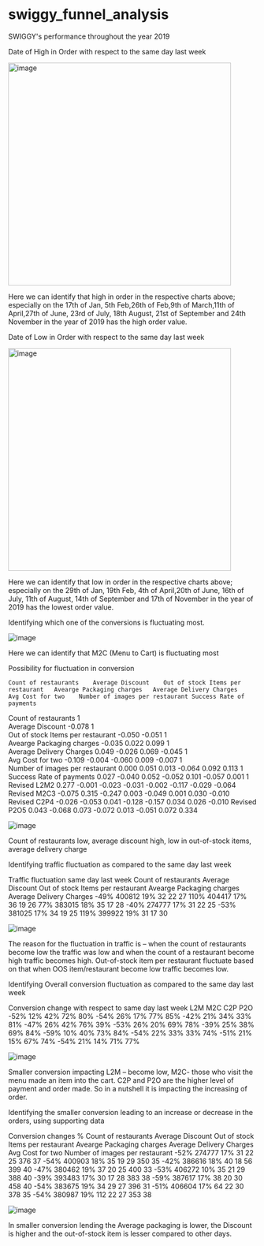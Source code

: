 # swiggy_funnel_analysis
SWIGGY's performance throughout the year 2019

Date of High in Order with respect to the same day last week


<img width="452" alt="image" src="https://github.com/Souviklakshman/swiggy_funnel_analysis/assets/138977501/23d6aac3-2604-4484-8133-08c8773bd2d9">


Here we can identify that high in order in the respective charts above; especially on the 17th of Jan, 5th Feb,26th of Feb,9th of March,11th of April,27th of June, 23rd of July, 18th August, 21st of September and 24th November in the year of 2019 has the high order value.


Date of Low in Order with respect to the same day last week



<img width="452" alt="image" src="https://github.com/Souviklakshman/swiggy_funnel_analysis/assets/138977501/9a4a6f33-f3f1-42e0-81d5-f96da8765734">



Here we can identify that low in order in the respective charts above; especially on the 29th of Jan, 19th Feb, 4th of April,20th of June, 16th of July, 11th of August, 14th of September and 17th of November in the year of 2019 has the lowest order value.


Identifying which one of the conversions is fluctuating most.


 
![image](https://github.com/Souviklakshman/swiggy_funnel_analysis/assets/138977501/0f99e781-dae7-422b-be7e-4af2eb6db909)


Here we can identify that M2C (Menu to Cart) is fluctuating most


Possibility for fluctuation in conversion


 	Count of restaurants	Average Discount	Out of stock Items per restaurant	Avearge Packaging charges	Average Delivery Charges	Avg Cost for two	Number of images per restaurant	Success Rate of payments
Count of restaurants	1							
Average Discount	-0.078	1						
Out of stock Items per restaurant	-0.050	-0.051	1					
Avearge Packaging charges	-0.035	0.022	0.099	1				
Average Delivery Charges	0.049	-0.026	0.069	-0.045	1			
Avg Cost for two	-0.109	-0.004	-0.060	0.009	-0.007	1		
Number of images per restaurant	0.000	0.051	0.013	-0.064	0.092	0.113	1	
Success Rate of payments	0.027	-0.040	0.052	-0.052	0.101	-0.057	0.001	1
Revised  L2M2	0.277	-0.001	-0.023	-0.031	-0.002	-0.117	-0.029	-0.064
Revised  M2C3	-0.075	0.315	-0.247	0.003	-0.049	0.001	0.030	-0.010
Revised  C2P4	-0.026	-0.053	0.041	-0.128	-0.157	0.034	0.026	-0.010
Revised  P2O5	0.043	-0.068	0.073	-0.072	0.013	-0.051	0.072	0.334


![image](https://github.com/Souviklakshman/swiggy_funnel_analysis/assets/138977501/fb90832e-c013-4ce0-a638-b57787fa3900)


Count of restaurants low, average discount high, low in out-of-stock items, average delivery charge


Identifying traffic fluctuation as compared to the same day last week 

Traffic fluctuation same day last week	Count of restaurants	Average Discount	Out of stock Items per restaurant	Avearge Packaging charges	Average Delivery Charges
-49%	400812	19%	32	22	27
110%	404417	17%	36	19	26
77%	383015	18%	35	17	28
-40%	274777	17%	31	22	25
-53%	381025	17%	34	19	25
119%	399922	19%	31	17	30


![image](https://github.com/Souviklakshman/swiggy_funnel_analysis/assets/138977501/e4c218df-8e70-46a9-8189-d4966b4ec8ab)

The reason for the fluctuation in traffic is – when the count of restaurants become low the traffic was low and when the count of a restaurant become high traffic becomes high. Out-of-stock item per restaurant fluctuate based on that when OOS item/restaurant become low traffic becomes low.


Identifying Overall conversion fluctuation as compared to the same day last week


Conversion change with respect to same day last week	L2M	M2C	C2P	P2O
-52%	12%	42%	72%	80%
-54%	26%	17%	77%	85%
-42%	21%	34%	33%	81%
-47%	26%	42%	76%	39%
-53%	26%	20%	69%	78%
-39%	25%	38%	69%	84%
-59%	10%	40%	73%	84%
-54%	22%	33%	33%	74%
-51%	21%	15%	67%	74%
-54%	21%	14%	71%	77%


![image](https://github.com/Souviklakshman/swiggy_funnel_analysis/assets/138977501/906a6bd5-1749-4948-b9bf-d5860c252909)

Smaller conversion impacting L2M – become low, M2C- those who visit the menu made an item into the cart. C2P and P2O are the higher level of payment and order made.
So in a nutshell it is impacting the increasing of order.


Identifying the smaller conversion leading to an increase or 
decrease in the orders, using  supporting data 


Conversion changes %	Count of restaurants	Average Discount	Out of stock Items per restaurant	Avearge Packaging charges	Average Delivery Charges	Avg Cost for two	Number of images per restaurant
-52%	274777	17%	31	22	25	376	37
-54%	400903	18%	35	19	29	350	35
-42%	386616	18%	40	18	56	399	40
-47%	380462	19%	37	20	25	400	33
-53%	406272	10%	35	21	29	388	40
-39%	393483	17%	30	17	28	383	38
-59%	387617	17%	38	20	30	458	40
-54%	383675	19%	34	29	27	396	31
-51%	406604	17%	64	22	30	378	35
-54%	380987	19%	112	22	27	353	38


![image](https://github.com/Souviklakshman/swiggy_funnel_analysis/assets/138977501/b5dc233c-beec-4dc8-bb86-322ee1e45483)


In smaller conversion lending the Average packaging is lower, the Discount is higher and the out-of-stock item is lesser compared to other days.

















